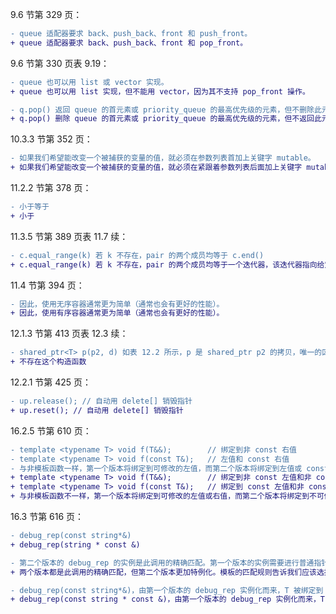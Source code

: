 9.6 节第 329 页：   
```diff
- queue 适配器要求 back、push_back、front 和 push_front。
+ queue 适配器要求 back、push_back、front 和 pop_front。
```
9.6 节第 330 页表 9.19：  
```diff
- queue 也可以用 list 或 vector 实现。
+ queue 也可以用 list 实现，但不能用 vector，因为其不支持 pop_front 操作。
```
```diff
- q.pop() 返回 queue 的首元素或 priority_queue 的最高优先级的元素，但不删除此元素
+ q.pop() 删除 queue 的首元素或 priority_queue 的最高优先级的元素，但不返回此元素
```
10.3.3 节第 352 页：
```diff
- 如果我们希望能改变一个被捕获的变量的值，就必须在参数列表首加上关键字 mutable。
+ 如果我们希望能改变一个被捕获的变量的值，就必须在紧跟着参数列表后面加上关键字 mutable。
```
11.2.2 节第 378 页：
```diff
- 小于等于
+ 小于
```
11.3.5 节第 389 页表 11.7 续：
```diff
- c.equal_range(k) 若 k 不存在，pair 的两个成员均等于 c.end()
+ c.equal_range(k) 若 k 不存在，pair 的两个成员均等于一个迭代器，该迭代器指向给定关键字的插入点，能保持容器中元素顺序的插入位置。
```
11.4 节第 394 页：
```diff
- 因此，使用无序容器通常更为简单（通常也会有更好的性能）。
+ 因此，使用有序容器通常更为简单（通常也会有更好的性能）。
```
12.1.3 节第 413 页表 12.3 续：
```diff
- shared_ptr<T> p(p2, d) 如表 12.2 所示，p 是 shared_ptr p2 的拷贝，唯一的区别是 p 将用可调用对象 d 来代替 delete
+ 不存在这个构造函数
```
12.2.1 节第 425 页：
```diff
- up.release(); // 自动用 delete[] 销毁指针
+ up.reset(); // 自动用 delete[] 销毁指针
```
16.2.5 节第 610 页：
```diff
- template <typename T> void f(T&&);        // 绑定到非 const 右值
- template <typename T> void f(const T&);   // 左值和 const 右值
- 与非模板函数一样，第一个版本将绑定到可修改的左值，而第二个版本将绑定到左值或 const 右值。
+ template <typename T> void f(T&&);        // 绑定到非 const 左值和非 const 右值
+ template <typename T> void f(const T&);   // 绑定到 const 左值和非 const 右值
+ 与非模板函数不一样，第一个版本将绑定到可修改的左值或右值，而第二个版本将绑定到不可修改的左值或右值。
```
16.3 节第 616 页：
```diff
- debug_rep(const string*&)
+ debug_rep(string * const &)
```
```diff
- 第二个版本的 debug_rep 的实例是此调用的精确匹配。第一个版本的实例需要进行普通指针到 const 指针的转换。正常函数匹配规则告诉我们应该选择第二个模板。
+ 两个版本都是此调用的精确匹配，但第二个版本更加特例化。模板的匹配规则告诉我们应该选择第二个模板。
```
```diff
- debug_rep(const string*&)，由第一个版本的 debug_rep 实例化而来，T 被绑定到 string*。
+ debug_rep(const string * const &)，由第一个版本的 debug_rep 实例化而来，T 被绑定到 const string*。
```